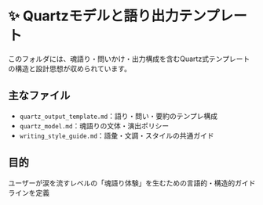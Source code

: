 # ✨ Quartzモデルと語り出力テンプレート

このフォルダには、魂語り・問いかけ・出力構成を含むQuartz式テンプレートの構造と設計思想が収められています。

## 主なファイル

- `quartz_output_template.md`：語り・問い・要約のテンプレ構成
- `quartz_model.md`：魂語りの文体・演出ポリシー
- `writing_style_guide.md`：語彙・文調・スタイルの共通ガイド

## 目的

ユーザーが涙を流すレベルの「魂語り体験」を生むための言語的・構造的ガイドラインを定義